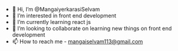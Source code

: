 - 👋 Hi, I’m @MangaiyerkarasiSelvam
- 👀 I’m interested in front end development
- 🌱 I’m currently learning react js
- 💞️ I’m looking to collaborate on learning new things on front end development
- 📫 How to reach me - mangaiselvam113@gmail.com

<!---
MangaiyerkarasiSelvam/MangaiyerkarasiSelvam is a ✨ special ✨ repository because its `README.md` (this file) appears on your GitHub profile.
You can click the Preview link to take a look at your changes.
--->
